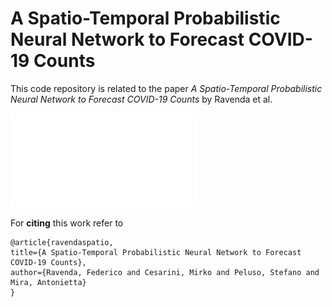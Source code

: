 # A Spatio-Temporal Probabilistic Neural Network to Forecast COVID-19 Counts

This code repository is related to the paper *A Spatio-Temporal Probabilistic Neural Network to Forecast COVID-19 Counts* by Ravenda et al.

![Skeleton of the Probabilistic Neural Network architecture.](images/PNN.pdf)


For **citing** this work refer to

```
@article{ravendaspatio,
title={A Spatio-Temporal Probabilistic Neural Network to Forecast COVID-19 Counts},
author={Ravenda, Federico and Cesarini, Mirko and Peluso, Stefano and Mira, Antonietta}
}
```

